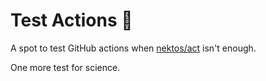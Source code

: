 # Test Actions :test_tube:
A spot to test GitHub actions when [nektos/act](https://github.com/nektos/act) isn't enough.

One more test for science.